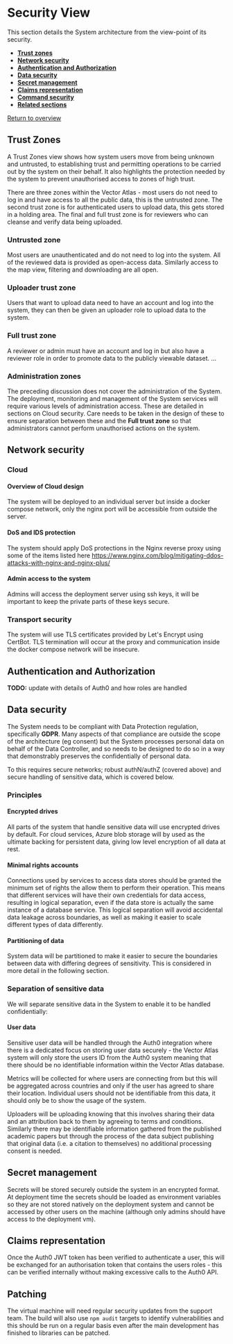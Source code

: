 # Security View

This section details the System architecture from the view-point of its security.

* **[Trust zones](#trust-zones)**
* **[Network security](#network-security)**
* **[Authentication and Authorization](#authentication-and-authorization)**
* **[Data security](#data-security)**
* **[Secret management](#secret-management)**
* **[Claims representation](#claims-representation)**
* **[Command security](#command-security)**
* **[Related sections](#related-sections)**

[Return to overview](./01-architecture-overview.md)

## Trust Zones

A Trust Zones view shows how system users move from being unknown and untrusted, to establishing trust and permitting operations to be carried out by the system on their behalf. It also highlights the protection needed by the system to prevent unauthorised access to zones of high trust.

There are three zones within the Vector Atlas - most users do not need to log in and have access to all the public data, this is the untrusted zone. The second trust zone is for authenticated users to upload data, this gets stored in a holding area. The final and full trust zone is for reviewers who can cleanse and verify data being uploaded.

### Untrusted zone

Most users are unauthenticated and do not need to log into the system. All of the reviewed data is provided as open-access data. Similarly access to the map view, filtering and downloading are all open.

### Uploader trust zone

Users that want to upload data need to have an account and log into the system, they can then be given an uploader role to upload data to the system.

### Full trust zone

A reviewer or admin must have an account and log in but also have a reviewer role in order to promote data to the publicly viewable dataset.
...

### Administration zones

The preceding discussion does not cover the administration of the System. The deployment, monitoring and management of the System services will require various levels of administration access. These are detailed in sections on Cloud security. Care needs to be taken in the design of these to ensure separation between these and the **Full trust zone** so that administrators cannot perform unauthorised actions on the system.

## Network security

### Cloud

#### Overview of Cloud design

The system will be deployed to an individual server but inside a docker compose network, only the nginx port will be accessible from outside the server.

#### DoS and IDS protection

The system should apply DoS protections in the Nginx reverse proxy using some of the items listed here https://www.nginx.com/blog/mitigating-ddos-attacks-with-nginx-and-nginx-plus/

#### Admin access to the system

Admins will access the deployment server using ssh keys, it will be important to keep the private parts of these keys secure.

### Transport security

The system will use TLS certificates provided by Let's Encrypt using CertBot. TLS termination will occur at the proxy and communication inside the docker compose network will be insecure.

## Authentication and Authorization

**TODO:** update with details of Auth0 and how roles are handled

## Data security

The System needs to be compliant with Data Protection regulation, specifically **GDPR**. Many aspects of that compliance are outside the scope of the architecture (eg consent) but the System processes personal data on behalf of the Data Controller, and so needs to be designed to do so in a way that demonstrably preserves the confidentially of personal data.

To this requires secure networks; robust authN/authZ (covered above) and secure handling of sensitive data, which is covered below.

### Principles

#### Encrypted drives

All parts of the system that handle sensitive data will use encrypted drives by default. For cloud services, Azure blob storage will by used as the ultimate backing for persistent data, giving low level encryption of all data at rest.

#### Minimal rights accounts

Connections used by services to access data stores should be granted the minimum set of rights the allow them to perform their operation. This means that different services will have their own credentials for data access, resulting in logical separation, even if the data store is actually the same instance of a database service. This logical separation will avoid accidental data leakage across boundaries, as well as making it easier to scale
different types of data differently.

#### Partitioning of data

System data will be partitioned to make it easier to secure the boundaries between data with differing degrees of sensitivity. This is considered in more detail in the following section.

### Separation of sensitive data

We will separate sensitive data in the System to enable it to be handled confidentially:

#### User data

Sensitive user data will be handled through the Auth0 integration where there is a dedicated focus on storing user data securely - the Vector Atlas system will only store the users ID from the Auth0 system meaning that there should be no identifiable information within the Vector Atlas database.

Metrics will be collected for where users are connecting from but this will be aggregated across countries and only if the user has agreed to share their location. Individual users should not be identifiable from this data, it should only be to show the usage of the system.

Uploaders will be uploading knowing that this involves sharing their data and an attribution back to them by agreeing to terms and conditions. Similarly there may be identifiable information gathered from the published academic papers but through the process of the data subject publishing that original data (i.e. a citation to themselves) no additional processing consent is needed.

## Secret management

Secrets will be stored securely outside the system in an encrypted format. At deployment time the secrets should be loaded as environment variables so they are not stored natively on the deployment system and cannot be accessed by other users on the machine (although only admins should have access to the deployment vm).

## Claims representation

Once the Auth0 JWT token has been verified to authenticate a user, this will be exchanged for an authorisation token that contains the users roles - this can be verified internally without making excessive calls to the Auth0 API.

## Patching

The virtual machine will need regular security updates from the support team. The build will also use `npm audit` targets to identify vulnerabilities and this should be run on a regular basis even after the main development has finished to libraries can be patched.

